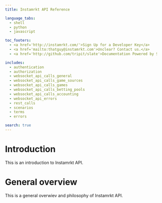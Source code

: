 ```yaml
---
title: Instamrkt API Reference

language_tabs:
  - shell
  - python
  - javascript

toc_footers:
  - <a href='http://instamrkt.com/'>Sign Up for a Developer Key</a>
  - <a href='mailto:thatguy@instamrkt.com'>Unclear? Contact us.</a>
  - <a href='http://github.com/tripit/slate'>Documentation Powered by Slate</a>

includes:
  - authentication
  - authorization
  - websocket_api_calls_general
  - websocket_api_calls_game_sources
  - websocket_api_calls_games
  - websocket_api_calls_betting_pools
  - websocket_api_calls_accounting
  - websocket_api_errors
  - rest_calls
  - scenarios
  - terms
  - errors

search: true
---
```



# Introduction

This is an introduction to Instamrkt API.

# General overview

This is a general overwiev and philosophy of Instamrkt API.
